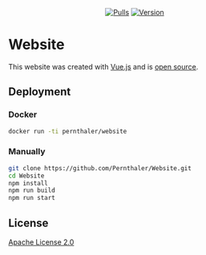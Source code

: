 <p align="center">
    <a href="https://hub.docker.com/r/pernthaler/website"><img alt="Pulls" src="https://img.shields.io/docker/pulls/pernthaler/website?label=Pulls"></a>
    <a href="https://github.com/Pernthaler/Website"><img alt="Version" src="https://img.shields.io/github/package-json/v/Pernthaler/Website?label=Version"></a>
</p>

# Website

This website was created with [Vue.js](https://vuejs.org/) and is [open source](https://github.com/Pernthaler/Website).

## Deployment

### Docker

```bash
docker run -ti pernthaler/website
```

### Manually

```bash
git clone https://github.com/Pernthaler/Website.git
cd Website
npm install
npm run build
npm run start
```

## License

[Apache License 2.0](LICENSE)